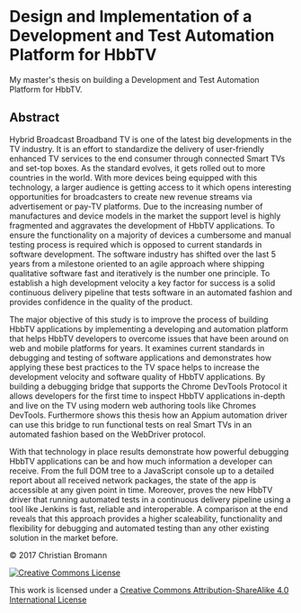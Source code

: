 # Design and Implementation of a Development and Test Automation Platform for HbbTV

My master's thesis on building a Development and Test Automation Platform for HbbTV.

## Abstract

Hybrid Broadcast Broadband TV is one of the latest big developments in the TV industry. It is an effort to standardize the delivery of user-friendly enhanced TV services to the end consumer through connected Smart TVs and set-top boxes. As the standard evolves, it gets rolled out to more countries in the world. With more devices being equipped with this technology, a larger audience is getting access to it which opens interesting opportunities for broadcasters to create new revenue streams via advertisement or pay-TV platforms. Due to the increasing number of manufactures and device models in the market the support level is highly fragmented and aggravates the development of HbbTV applications. To ensure the functionality on a majority of devices a cumbersome and manual testing process is required which is opposed to current standards in software development. The software industry has shifted over the last 5 years from a milestone oriented to an agile approach where shipping qualitative software fast and iteratively is the number one principle. To establish a high development velocity a key factor for success is a solid continuous delivery pipeline that tests software in an automated fashion and provides confidence in the quality of the product.

The major objective of this study is to improve the process of building HbbTV applications by implementing a developing and automation platform that helps HbbTV developers to overcome issues that have been around on web and mobile platforms for years. It examines current standards in debugging and testing of software applications and demonstrates how applying these best practices to the TV space helps to increase the development velocity and software quality of HbbTV applications. By building a debugging bridge that supports the Chrome DevTools Protocol it allows developers for the first time to inspect HbbTV applications in-depth and live on the TV using modern web authoring tools like Chromes DevTools. Furthermore shows this thesis how an Appium automation driver can use this bridge to run functional tests on real Smart TVs in an automated fashion based on the WebDriver protocol.

With that technology in place results demonstrate how powerful debugging HbbTV applications can be and how much information a developer can receive. From the full DOM tree to a JavaScript console up to a detailed report about all received network packages, the state of the app is accessible at any given point in time. Moreover, proves the new HbbTV driver that running automated tests in a continuous delivery pipeline using a tool like Jenkins is fast, reliable and interoperable. A comparison at the end reveals that this approach provides a higher scaleability, functionality and flexibility for debugging and automated testing than any other existing solution in the market before.

© 2017 Christian Bromann

[![Creative Commons License](http://i.creativecommons.org/l/by-sa/4.0/88x31.png)](http://creativecommons.org/licenses/by-sa/4.0)

This work is licensed under a [Creative Commons Attribution-ShareAlike 4.0 International License](http://creativecommons.org/licenses/by-sa/4.0)
